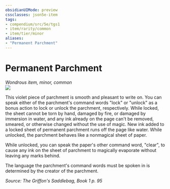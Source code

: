 ```yaml
---
obsidianUIMode: preview
cssclasses: json5e-item
tags:
- compendium/src/5e/tgs1
- item/rarity/common
- item/tier/minor
aliases: 
- "Permanent Parchment"
---
```

# Permanent Parchment
*Wondrous item, minor, common*  
![](https://raw.githubusercontent.com/TheGiddyLimit/homebrew/master/_img/TGS1/Permanent-Parchment.webp#right)  


This violet piece of parchment is smooth and pleasant to write on. You can speak either of the parchment's command words "lock" or "unlock" as a bonus action to lock or unlock the parchment, respectively. While locked, the sheet cannot be torn by hand, damaged by fire, or damaged by immersion in water, and any ink already on the page can't be removed, smeared, or otherwise changed without the use of magic. New ink added to a locked sheet of permanent parchment runs off the page like water. While unlocked, the parchment behaves like a nonmagical sheet of paper.

While unlocked, you can speak the paper's other command word, "clear", to cause any ink on the sheet of parchment to magically evaporate without leaving any marks behind.

The language the parchment's command words must be spoken in is determined by the creator of the parchment.

*Source: The Griffon's Saddlebag, Book 1 p. 95*
